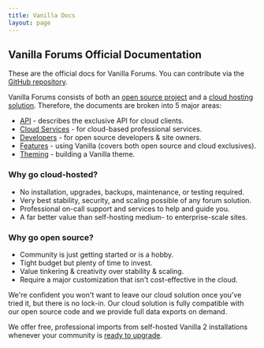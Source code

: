 ```yaml
---
title: Vanilla Docs
layout: page
---
```


## Vanilla Forums Official Documentation

These are the official docs for Vanilla Forums. You can contribute via the [GitHub repository](https://github.com/vanillaforums/VanillaDocs/).

Vanilla Forums consists of both an [open source project](http://github.com/vanillaforums.com/vanilla) and a [cloud hosting solution](http://vanillaforums.com). Therefore, the documents are broken into 5 major areas:

* [API](/api) - describes the exclusive API for cloud clients.
* [Cloud Services](/cloud) - for cloud-based professional services.
* [Developers](/developers) - for open source developers & site owners.
* [Features](/features) - using Vanilla (covers both open source and cloud exclusives).
* [Theming](/theming) - building a Vanilla theme.


### Why go cloud-hosted?

* No installation, upgrades, backups, maintenance, or testing required.
* Very best stability, security, and scaling possible of any forum solution.
* Professional on-call support and services to help and guide you.
* A far better value than self-hosting medium- to enterprise-scale sites.

### Why go open source?

* Community is just getting started or is a hobby.
* Tight budget but plenty of time to invest.
* Value tinkering & creativity over stability & scaling.
* Require a major customization that isn't cost-effective in the cloud.

We're confident you won't want to leave our cloud solution once you've tried it, but there is no lock-in. Our cloud solution is fully compatible with our open source code and we provide full data exports on demand.

We offer free, professional imports from self-hosted Vanilla 2 installations whenever your community is [ready to upgrade](http://vanillaforums.com/plans).